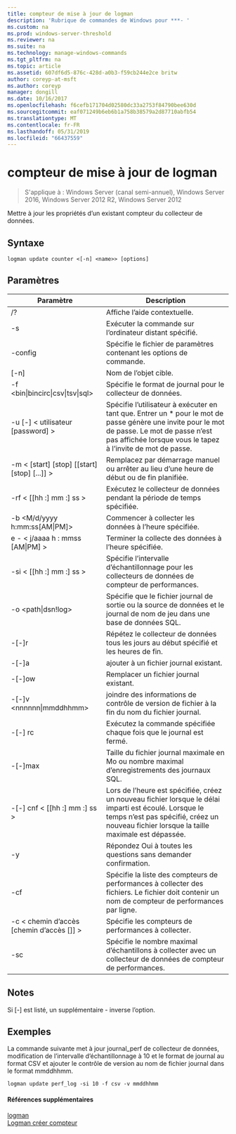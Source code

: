 ```yaml
---
title: compteur de mise à jour de logman
description: 'Rubrique de commandes de Windows pour ***- '
ms.custom: na
ms.prod: windows-server-threshold
ms.reviewer: na
ms.suite: na
ms.technology: manage-windows-commands
ms.tgt_pltfrm: na
ms.topic: article
ms.assetid: 607df6d5-876c-428d-a0b3-f59cb244e2ce britw
author: coreyp-at-msft
ms.author: coreyp
manager: dongill
ms.date: 10/16/2017
ms.openlocfilehash: f6cefb171704d02580dc33a2753f84790bee630d
ms.sourcegitcommit: eaf071249b6eb6b1a758b38579a2d87710abfb54
ms.translationtype: MT
ms.contentlocale: fr-FR
ms.lasthandoff: 05/31/2019
ms.locfileid: "66437559"
---
```

# <a name="logman-update-counter"></a>compteur de mise à jour de logman

>S'applique à : Windows Server (canal semi-annuel), Windows Server 2016, Windows Server 2012 R2, Windows Server 2012

Mettre à jour les propriétés d’un existant compteur du collecteur de données.  

## <a name="syntax"></a>Syntaxe  
```  
logman update counter <[-n] <name>> [options]  
```  
## <a name="parameters"></a>Paramètres  

|                    Paramètre                     |                                                                               Description                                                                               |
|--------------------------------------------------|-------------------------------------------------------------------------------------------------------------------------------------------------------------------------|
|                        /?                        |                                                                    Affiche l’aide contextuelle.                                                                     |
|                -s <computer name>                |                                                          Exécuter la commande sur l’ordinateur distant spécifié.                                                          |
|                 -config <value>                  |                                                         Spécifie le fichier de paramètres contenant les options de commande.                                                         |
|                   [-n] <name>                    |                                                                       Nom de l’objet cible.                                                                        |
| -f <bin&#124;bincirc&#124;csv&#124;tsv&#124;sql> |                                                            Spécifie le format de journal pour le collecteur de données.                                                             |
|             -u [-] < utilisateur [password] >              | Spécifie l’utilisateur à exécuter en tant que. Entrer un \* pour le mot de passe génère une invite pour le mot de passe. Le mot de passe n’est pas affichée lorsque vous le tapez à l’invite de mot de passe. |
|    -m < [start] [stop] [[start] [stop] [...]] >    |                                                Remplacez par démarrage manuel ou arrêter au lieu d’une heure de début ou de fin planifiée.                                                 |
|                -rf < [[hh :] mm :] ss >                |                                                        Exécutez le collecteur de données pendant la période de temps spécifiée.                                                         |
|        -b <M/d/yyyy h:mm:ss[AM&#124;PM]>         |                                                              Commencer à collecter les données à l’heure spécifiée.                                                               |
|        e - < j/aaaa h : mmss [AM&#124;PM] >         |                                                               Terminer la collecte des données à l’heure spécifiée.                                                                |
|                -si < [[hh :] mm :] ss >                |                                                 Spécifie l’intervalle d’échantillonnage pour les collecteurs de données de compteur de performances.                                                  |
|              -o <path&#124;dsn!log>              |                                              Spécifie que le fichier journal de sortie ou la source de données et le journal de nom de jeu dans une base de données SQL.                                               |
|                      -[-]r                       |                                                  Répétez le collecteur de données tous les jours au début spécifié et les heures de fin.                                                  |
|                      -[-]a                       |                                                                     ajouter à un fichier journal existant.                                                                     |
|                      -[-]ow                      |                                                                     Remplacer un fichier journal existant.                                                                     |
|           -[-]v <nnnnnn&#124;mmddhhmm>           |                                                   joindre des informations de contrôle de version de fichier à la fin du nom du fichier journal.                                                   |
|                  -[-] rc <task>                   |                                                         Exécutez la commande spécifiée chaque fois que le journal est fermé.                                                          |
|                 -[-]max <value>                  |                                                 Taille du fichier journal maximale en Mo ou nombre maximal d’enregistrements des journaux SQL.                                                  |
|              -[-] cnf < [[hh :] mm :] ss >              |     Lors de l’heure est spécifiée, créez un nouveau fichier lorsque le délai imparti est écoulé. Lorsque le temps n’est pas spécifié, créez un nouveau fichier lorsque la taille maximale est dépassée.     |
|                        -y                        |                                                             Répondez Oui à toutes les questions sans demander confirmation.                                                              |
|                  -cf <filename>                  |                       Spécifie la liste des compteurs de performances à collecter des fichiers. Le fichier doit contenir un nom de compteur de performances par ligne.                        |
|               -c < chemin d’accès [chemin d’accès []] >               |                                                              Spécifie les compteurs de performances à collecter.                                                               |
|                   -sc <value>                    |                                      Spécifie le nombre maximal d’échantillons à collecter avec un collecteur de données de compteur de performances.                                      |

## <a name="remarks"></a>Notes  
Si [-] est listé, un supplémentaire - inverse l’option.  
## <a name="BKMK_examples"></a>Exemples  
La commande suivante met à jour journal_perf de collecteur de données, modification de l’intervalle d’échantillonnage à 10 et le format de journal au format CSV et ajouter le contrôle de version au nom de fichier journal dans le format mmddhhmm.  
```  
logman update perf_log -si 10 -f csv -v mmddhhmm  
```  
#### <a name="additional-references"></a>Références supplémentaires  
[logman](logman.md)  
[Logman créer compteur](logman-create-counter.md)  

